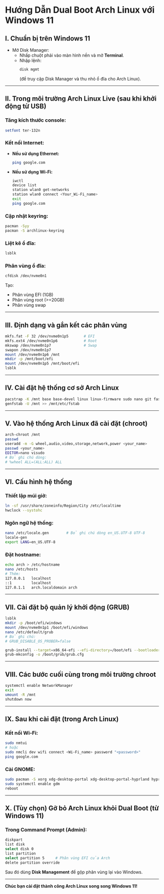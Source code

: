 # Hướng Dẫn Dual Boot Arch Linux với Windows 11

## I. Chuẩn bị trên Windows 11

- Mở Disk Manager:
  - Nhấp chuột phải vào màn hình nền và mở **Terminal**.
  - Nhập lệnh:
    ```bash
    disk mgmt
    ```
    (để truy cập Disk Manager và thu nhỏ ổ đĩa cho Arch Linux).

---

## II. Trong môi trường Arch Linux Live (sau khi khởi động từ USB)

### Tăng kích thước console:
```bash
setfont ter-132n
```

### Kết nối Internet:

- **Nếu sử dụng Ethernet:**
  ```bash
  ping google.com
  ```

- **Nếu sử dụng Wi-Fi:**
  ```bash
  iwctl
  device list
  station wlan0 get-networks
  station wlan0 connect <Your_Wi-Fi_name>
  exit
  ping google.com
  ```

### Cập nhật keyring:
```bash
pacman -Syy
pacman -S archlinux-keyring
```

### Liệt kê ổ đĩa:
```bash
lsblk
```

### Phân vùng ổ đĩa:
```bash
cfdisk /dev/nvme0n1
```

Tạo:
- Phân vùng EFI (1GB)
- Phân vùng root (>=20GB)
- Phân vùng swap

---

## III. Định dạng và gắn kết các phân vùng

```bash
mkfs.fat -F 32 /dev/nvme0n1p5       # EFI
mkfs.ext4 /dev/nvme0n1p6            # Root
mkswap /dev/nvme0n1p7               # Swap
swapon /dev/nvme0n1p7
mount /dev/nvme0n1p6 /mnt
mkdir -p /mnt/boot/efi
mount /dev/nvme0n1p5 /mnt/boot/efi
lsblk
```

---

## IV. Cài đặt hệ thống cơ sở Arch Linux

```bash
pacstrap -K /mnt base base-devel linux linux-firmware sudo nano git fastfetch networkmanager grub efibootmgr os-prober mtools dosfstools
genfstab -U /mnt >> /mnt/etc/fstab
```

---

## V. Vào hệ thống Arch Linux đã cài đặt (chroot)

```bash
arch-chroot /mnt
passwd
useradd -m -G wheel,audio,video,storage,network,power <your_name>
passwd <your_name>
EDITOR=nano visudo
# Bỏ ghi chú dòng:
# %wheel ALL=(ALL:ALL) ALL
```

---

## VI. Cấu hình hệ thống

### Thiết lập múi giờ:
```bash
ln -sf /usr/share/zoneinfo/Region/City /etc/localtime
hwclock --systohc
```

### Ngôn ngữ hệ thống:
```bash
nano /etc/locale.gen        # Bỏ ghi chú dòng en_US.UTF-8 UTF-8
locale-gen
export LANG=en_US.UTF-8
```

### Đặt hostname:
```bash
echo arch > /etc/hostname
nano /etc/hosts
# Thêm:
127.0.0.1   localhost
::1         localhost
127.0.1.1   arch.localdomain arch
```

---

## VII. Cài đặt bộ quản lý khởi động (GRUB)

```bash
lsblk
mkdir -p /boot/efi/windows
mount /dev/nvme0n1p1 /boot/efi/windows
nano /etc/default/grub
# Bỏ ghi chú:
# GRUB_DISABLE_OS_PROBER=false

grub-install --target=x86_64-efi --efi-directory=/boot/efi --bootloader-id=GRUB
grub-mkconfig -o /boot/grub/grub.cfg
```

---

## VIII. Các bước cuối cùng trong môi trường chroot

```bash
systemctl enable NetworkManager
exit
umount -R /mnt
shutdown now
```

---

## IX. Sau khi cài đặt (trong Arch Linux)

### Kết nối Wi-Fi:
```bash
sudo nmtui
# hoặc
sudo nmcli dev wifi connect <Wi-Fi_name> password "<password>"
ping google.com
```

### Cài GNOME:
```bash
sudo pacman -S xorg xdg-desktop-portal xdg-desktop-portal-hyprland hyprland hyprpaper wofi thunar network-manager-applet pulseaudio pulseaudio-alsa
sudo systemctl enable gdm
reboot
```

---

## X. (Tùy chọn) Gỡ bỏ Arch Linux khỏi Dual Boot (từ Windows 11)

### Trong Command Prompt (Admin):

```bash
diskpart
list disk
select disk 0
list partition
select partition 5     # Phân vùng EFI của Arch
delete partition override
```

Sau đó dùng **Disk Management** để gộp phân vùng lại vào Windows.

---

**Chúc bạn cài đặt thành công Arch Linux song song Windows 11!**
